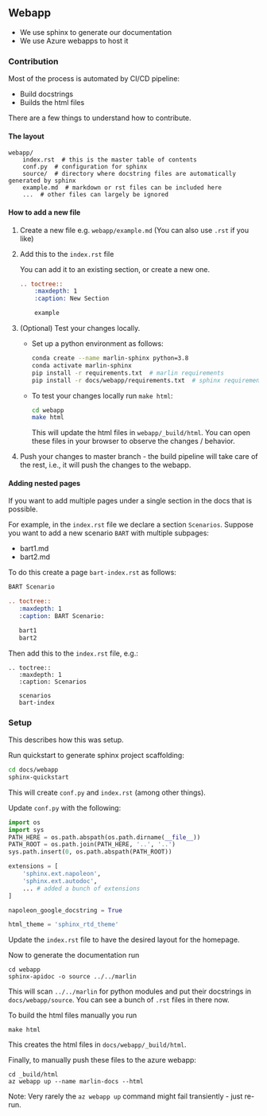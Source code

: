 ## Webapp

- We use sphinx to generate our documentation
- We use Azure webapps to host it

### Contribution

Most of the process is automated by CI/CD pipeline:

- Build docstrings
- Builds the html files

There are a few things to understand how to contribute.

#### The layout

```
webapp/
    index.rst  # this is the master table of contents
    conf.py  # configuration for sphinx
    source/  # directory where docstring files are automatically generated by sphinx
    example.md  # markdown or rst files can be included here
    ...  # other files can largely be ignored
```

#### How to add a new file
    
1. Create a new file e.g. `webapp/example.md` (You can also use `.rst` if you like)
2. Add this to the `index.rst` file

    You can add it to an existing section, or create a new one.

    ```rst
    .. toctree::
        :maxdepth: 1
        :caption: New Section

        example
    ```
3. (Optional) Test your changes locally.

    - Set up a python environment as follows:

        ```bash
        conda create --name marlin-sphinx python=3.8
        conda activate marlin-sphinx
        pip install -r requirements.txt  # marlin requirements
        pip install -r docs/webapp/requirements.txt  # sphinx requirements
        ```
    
    - To test your changes locally run `make html`:
        ```bash
        cd webapp
        make html
        ```
        This will update the html files in `webapp/_build/html`. You can open these
        files in your browser to observe the changes / behavior.
4. Push your changes to master branch - the build pipeline will take care of the
    rest, i.e., it will push the changes to the webapp.

#### Adding nested pages

If you want to add multiple pages under a single section in the docs that is
possible.

For example, in the `index.rst` file we declare a section `Scenarios`. Suppose
you want to add a new scenario `BART` with multiple subpages:

- bart1.md
- bart2.md

To do this create a page `bart-index.rst` as follows:

```rst
BART Scenario

.. toctree::
   :maxdepth: 1
   :caption: BART Scenario:

   bart1
   bart2
```

Then add this to the `index.rst` file, e.g.:

```
.. toctree::
   :maxdepth: 1
   :caption: Scenarios

   scenarios
   bart-index
```

### Setup

This describes how this was setup.

Run quickstart to generate sphinx project scaffolding:

```bash
cd docs/webapp
sphinx-quickstart
```

This will create `conf.py` and `index.rst` (among other things).

Update `conf.py` with the following:

```python
import os
import sys
PATH_HERE = os.path.abspath(os.path.dirname(__file__))
PATH_ROOT = os.path.join(PATH_HERE, '..', '..')
sys.path.insert(0, os.path.abspath(PATH_ROOT))

extensions = [
    'sphinx.ext.napoleon',
    'sphinx.ext.autodoc',
    ... # added a bunch of extensions
]

napoleon_google_docstring = True

html_theme = 'sphinx_rtd_theme'
```

Update the `index.rst` file to have the desired layout for the homepage.

Now to generate the documentation run

```
cd webapp
sphinx-apidoc -o source ../../marlin
```

This will scan `../../marlin` for python modules and put their docstrings
in `docs/webapp/source`. You can see a bunch of `.rst` files in there now.

To build the html files manually you run

```
make html
```

This creates the html files in `docs/webapp/_build/html`.

Finally, to manually push these files to the azure webapp:

```
cd _build/html
az webapp up --name marlin-docs --html
```

Note: Very rarely the `az webapp up` command might fail transiently - just re-run.